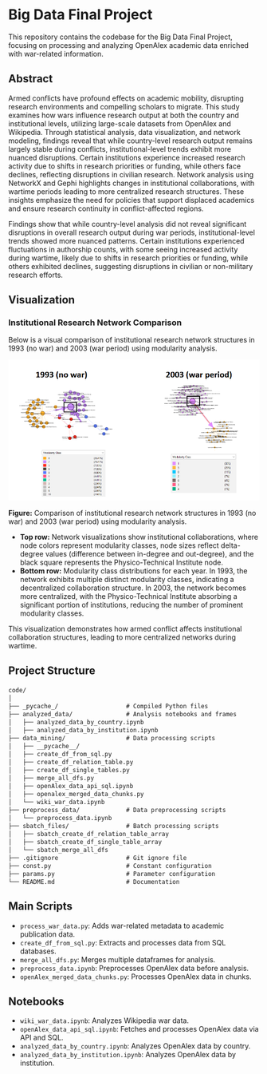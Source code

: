 # Big Data Final Project

This repository contains the codebase for the Big Data Final Project, focusing on processing and analyzing OpenAlex academic data enriched with war-related information.

## Abstract
Armed conflicts have profound effects on academic mobility, disrupting research environments and compelling scholars to migrate. This study examines how wars influence research output at both the country and institutional levels, utilizing large-scale datasets from OpenAlex and Wikipedia. Through statistical analysis, data visualization, and network modeling, findings reveal that while country-level research output remains largely stable during conflicts, institutional-level trends exhibit more nuanced disruptions. Certain institutions experience increased research activity due to shifts in research priorities or funding, while others face declines, reflecting disruptions in civilian research. Network analysis using NetworkX and Gephi highlights changes in institutional collaborations, with wartime periods leading to more centralized research structures. These insights emphasize the need for policies that support displaced academics and ensure research continuity in conflict-affected regions.


Findings show that while country-level analysis did not reveal significant disruptions in overall research output during war periods, institutional-level trends showed more nuanced patterns. Certain institutions experienced fluctuations in authorship counts, with some seeing increased activity during wartime, likely due to shifts in research priorities or funding, while others exhibited declines, suggesting disruptions in civilian or non-military research efforts.

## Visualization

### Institutional Research Network Comparison
Below is a visual comparison of institutional research network structures in 1993 (no war) and 2003 (war period) using modularity analysis.

![Institutional Research Network Comparison](/image/inst_graph.png)

**Figure:** Comparison of institutional research network structures in 1993 (no war) and 2003 (war period) using modularity analysis. 
- **Top row:** Network visualizations show institutional collaborations, where node colors represent modularity classes, node sizes reflect delta-degree values (difference between in-degree and out-degree), and the black square represents the Physico-Technical Institute node.
- **Bottom row:** Modularity class distributions for each year. In 1993, the network exhibits multiple distinct modularity classes, indicating a decentralized collaboration structure. In 2003, the network becomes more centralized, with the Physico-Technical Institute absorbing a significant portion of institutions, reducing the number of prominent modularity classes. 

This visualization demonstrates how armed conflict affects institutional collaboration structures, leading to more centralized networks during wartime.


## Project Structure
```
code/
│
├── _pycache_/                   # Compiled Python files
├── analyzed_data/               # Analysis notebooks and frames
│   ├── analyzed_data_by_country.ipynb
│   ├── analyzed_data_by_institution.ipynb
├── data_mining/                 # Data processing scripts
│   ├── __pycache__/
│   ├── create_df_from_sql.py
│   ├── create_df_relation_table.py
│   ├── create_df_single_tables.py
│   ├── merge_all_dfs.py
│   ├── openAlex_data_api_sql.ipynb
│   ├── openalex_merged_data_chunks.py
│   └── wiki_war_data.ipynb
├── preprocess_data/             # Data preprocessing scripts
│   └── preprocess_data.ipynb
├── sbatch_files/                # Batch processing scripts
│   ├── sbatch_create_df_relation_table_array
│   ├── sbatch_create_df_single_table_array
│   └── sbatch_merge_all_dfs
├── .gitignore                   # Git ignore file
├── const.py                     # Constant configuration
├── params.py                    # Parameter configuration
└── README.md                    # Documentation
```

## Main Scripts
- `process_war_data.py`: Adds war-related metadata to academic publication data.
- `create_df_from_sql.py`: Extracts and processes data from SQL databases.
- `merge_all_dfs.py`: Merges multiple dataframes for analysis.
- `preprocess_data.ipynb`: Preprocesses OpenAlex data before analysis.
- `openAlex_merged_data_chunks.py`: Processes OpenAlex data in chunks.

## Notebooks
- `wiki_war_data.ipynb`: Analyzes Wikipedia war data.
- `openAlex_data_api_sql.ipynb`: Fetches and processes OpenAlex data via API and SQL.
- `analyzed_data_by_country.ipynb`: Analyzes OpenAlex data by country.
- `analyzed_data_by_institution.ipynb`: Analyzes OpenAlex data by institution.
